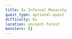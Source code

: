 ```yaml
---
title: 8★ Infernal Monarchy
quest_type: optional-quest
difficulty: 8★
location: ancient-forest
monsters: []
---
```

